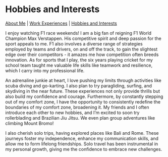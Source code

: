 # Hobbies and Interests

[About Me](index.md) | [Work Experiences](work_experiences.md) | [Hobbies and Interests](hobbies_interests.md)

I enjoy watching F1 race weekends! I am a big fan of reigning F1 World Champion Max Verstappen. His competitive spirit and deep passion for the sport appeals to me. F1 also involves a diverse range of strategies employed by teams and drivers, on and off the track, to gain the slightest edge over their competitors - it amazes me how competition often breeds innovation. As for sports that I play, the six years playing cricket for my school team taught me valuable life skills like teamwork and resilience, which I carry into my professional life.

An adrenaline junkie at heart, I love pushing my limits through activities like scuba diving and go-karting. I also plan to try paragliding, surfing, and skydiving in the near future. These experiences not only provide thrills but also build my confidence and courage. Furthermore, by constantly stepping out of my comfort zone, I have the opportunity to consistently redefine the boundaries of my comfort zone, broadening it. My friends and I often introduce each other to new hobbies, and I’m excited to soon try rollerblading and Brazilian Jiu Jitsu. We even plan group adventures like climbing Mount Bromo!

I also cherish solo trips, having explored places like Bali and Rome. These journeys foster my independence, enhance my communication skills, and allow me to form lifelong friendships. Solo travel has been instrumental in my personal growth, giving me the confidence to embrace new challenges.
